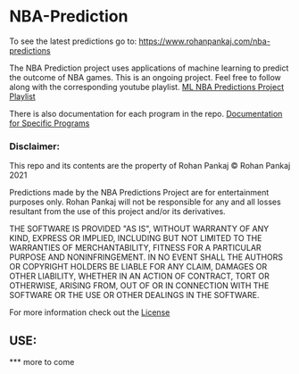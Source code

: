 # NBA-Prediction

To see the latest predictions go to: https://www.rohanpankaj.com/nba-predictions

The NBA Prediction project uses applications of machine learning to predict the outcome of NBA games.
This is an ongoing project. Feel free to follow along with the corresponding youtube playlist.
[ML NBA Predictions Project Playlist](https://www.youtube.com/playlist?list=PL5BXABxzb1dK7ZQWb4SFr4KqdYknh6x6L)


There is also documentation for each program in the repo.
[Documentation for Specific Programs](https://github.com/RohanPankaj/NBA-Prediction/tree/master/docs)
### Disclaimer: 

This repo and its contents are the property of Rohan Pankaj
© Rohan Pankaj 2021


Predictions made by the NBA Predictions Project are for entertainment purposes only. Rohan Pankaj will not be responsible for any and all losses resultant from the use of this project and/or its derivatives. 

THE SOFTWARE IS PROVIDED "AS IS", WITHOUT WARRANTY OF ANY KIND, EXPRESS OR
IMPLIED, INCLUDING BUT NOT LIMITED TO THE WARRANTIES OF MERCHANTABILITY,
FITNESS FOR A PARTICULAR PURPOSE AND NONINFRINGEMENT. IN NO EVENT SHALL THE
AUTHORS OR COPYRIGHT HOLDERS BE LIABLE FOR ANY CLAIM, DAMAGES OR OTHER
LIABILITY, WHETHER IN AN ACTION OF CONTRACT, TORT OR OTHERWISE, ARISING FROM,
OUT OF OR IN CONNECTION WITH THE SOFTWARE OR THE USE OR OTHER DEALINGS IN THE
SOFTWARE.

For more information check out the [License](https://github.com/RohanPankaj/NBA-Prediction/blob/master/LICENSE)
## USE:

*** more to come 
